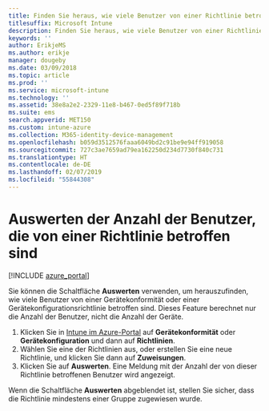 ```yaml
---
title: Finden Sie heraus, wie viele Benutzer von einer Richtlinie betroffen sind
titlesuffix: Microsoft Intune
description: Finden Sie heraus, wie viele Benutzer von einer Richtlinie betroffen sind
keywords: ''
author: ErikjeMS
ms.author: erikje
manager: dougeby
ms.date: 03/09/2018
ms.topic: article
ms.prod: ''
ms.service: microsoft-intune
ms.technology: ''
ms.assetid: 38e8a2e2-2329-11e8-b467-0ed5f89f718b
ms.suite: ems
search.appverid: MET150
ms.custom: intune-azure
ms.collection: M365-identity-device-management
ms.openlocfilehash: b059d3512576faaa6049bd2c91be9e94ff919058
ms.sourcegitcommit: 727c3ae7659ad79ea162250d234d7730f840c731
ms.translationtype: HT
ms.contentlocale: de-DE
ms.lasthandoff: 02/07/2019
ms.locfileid: "55844308"
---
```

# <a name="evaluate-how-many-users-are-targeted-by-a-policy"></a>Auswerten der Anzahl der Benutzer, die von einer Richtlinie betroffen sind
[!INCLUDE [azure_portal](./includes/azure_portal.md)]

Sie können die Schaltfläche **Auswerten** verwenden, um herauszufinden, wie viele Benutzer von einer Gerätekonformität oder einer Gerätekonfigurationsrichtlinie betroffen sind. Dieses Feature berechnet nur die Anzahl der Benutzer, nicht die Anzahl der Geräte.

1.  Klicken Sie in [Intune im Azure-Portal](https://aka.ms/intuneportal) auf **Gerätekonformität** oder **Gerätekonfiguration** und dann auf **Richtlinien**.
2.  Wählen Sie eine der Richtlinien aus, oder erstellen Sie eine neue Richtlinie, und klicken Sie dann auf **Zuweisungen**.
3.  Klicken Sie auf **Auswerten**. Eine Meldung mit der Anzahl der von dieser Richtlinie betroffenen Benutzer wird angezeigt.

Wenn die Schaltfläche **Auswerten** abgeblendet ist, stellen Sie sicher, dass die Richtlinie mindestens einer Gruppe zugewiesen wurde.

